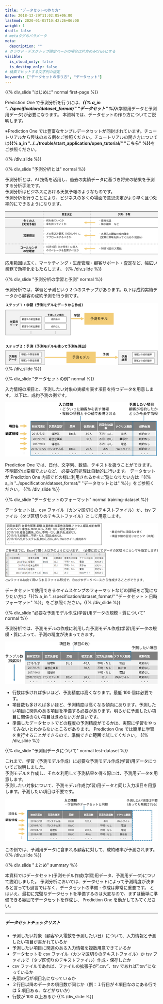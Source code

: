 ```yaml
---
title: "データセットの作り方"
date: 2018-12-29T11:02:05+06:00
lastmod: 2020-01-05T10:42:26+06:00
weight: 1
draft: false
# metaタグのパラメータ
meta:
  description: ""
# クラウド・デスクトップ限定ページの場合は片方のみtrueにする
visible:
  is_cloud_only: false
  is_desktop_only: false
# 検索でヒットする文字列の指定
keywords: ["データセットの作り方", "データセット"]
---
```


{{% div_slide "はじめに" normal first-page %}}

Prediction One で予測分析を行うには、**_{{% a_in "../specification/dataset_format/" "データセット" %}}_**(学習用データと予測用データ)が必要になります。
本資料では、データセットの作り方についてご説明します。

※Prediction One では豊富なサンプルデータセットが同封されています。チュートリアルから興味のある例をご参照ください。チュートリアルの開き方については<b>{{% a_in "../../trouble/start_application/open_tutorial/" "こちら" %}}</b>をご参照ください。

{{% /div_slide %}}

{{% div_slide "予測分析とは" normal %}}

予測分析とは、AI 技術を活用し、過去の実績データに基づき将来の結果を予測する分析手法です。 <br/>
予測分析はビジネスにおける天気予報のようなものです。 <br/>
予測分析を行うことにより、ビジネスの多くの場面で意思決定がより早く且つ効率的にできるようになります。 <br/>

![](img/t_slide3.png)

応用範囲は広く、マーケティング・生産管理・顧客サポート・査定など、幅広い業務で効率化をもたらします。
{{% /div_slide %}}

{{% div_slide "予測分析の学習と予測" normal %}}

予測分析では、学習と予測という２つのステップがあります。以下は成約実績データから顧客の成約予測を行う例です。 <br/>

![](img/t_slide4.png)
{{% /div_slide %}}

{{% div_slide "データセットの例" normal %}}

入力情報の項目と、予測したい対象の実績を表す項目を持つデータを用意します。 以下は、成約予測の例です。<br/>

![](img/t_slide5.png)

Prediction One では、日付、文字列、数値、テキストを扱うことができます。不明部分は空欄でよいなど、 必要な前処理は自動的に行います。
データセットが Prediction One 内部でどの様に利用されるかをご覧になりたい方は「{{% a_in "../specification/dataset_format/" "データセットとは" %}}」をご参照ください。
{{% /div_slide %}}

{{% div_slide "データセットのフォーマット" normal training-dataset %}}

データセットは、csv ファイル（カンマ区切りのテキストファイル）か、tsv ファイル（タブ区切りのテキストファイル）として用意します。<br/>

![](img/t_slide6.png)

データセットで使用できるタイムスタンプのフォーマットなどの詳細をご覧になりたい方は「{{% a_in "../specification/dataset_format/" "データセット > 日時フォーマット" %}}」をご参照ください。{{% /div_slide %}}

{{% div_slide "必要な予測モデル作成(学習)用データの規模・質について" normal %}}

予測分析では、予測モデルの作成に利用した予測モデル作成(学習)用データの規模・質によって、予測の精度が決まってきます。

![](img/t_slide7.png)

- 行数は多ければ多いほど、予測精度は高くなります。最低 100 個は必要です。
- 項目数も多ければ多いほど、予測精度は高くなる傾向にあります。予測したい項目に関係のある項目を準備する必要があります。明らかに予測したい項目に関係のない項目は含めない方が良いです。
- 準備したデータセットでどの程度の予測精度がでるかは、実際に学習をやってみないとわからないところがあります。 Prediction One では簡単に学習を実行することができるので、準備できた範囲で試してください。
  {{% /div_slide %}}

{{% div_slide "予測用データについて" normal test-dataset %}}

これまで、学習（予測モデル作成）に必要な予測モデル作成(学習)用データについてご説明しました。<br/>
予測モデルを作成し、それを利用して予測結果を得る際には、予測用データを用意します。<br/>
予測したい対象について、予測モデル作成(学習)用データと同じ入力項目を用意します。予測したい項目は不要です。<br/>

![](img/t_slide8.png)

この例では、予測用データに含まれる顧客に対して、成約確率が予測されます。
{{% /div_slide %}}

{{% div_slide "まとめ" summary %}}

本資料ではデータセット(予測モデル作成(学習)用データ、予測用データ)について説明しました。
予測分析においては、データセットによって予測精度が決まると言っても過言ではなく、データセットの準備・作成は非常に重要です。
とはいえ、最初に完璧なデータセットを準備するのは大変なので、まずは簡単に準備できる範囲でデータセットを作成し、 Prediction One を動かしてみてください。
<br/>
<hr/>

##### データセットチェックリスト

- 予測したい対象（顧客や入電数を予測したい日）について、入力情報と予測したい項目が書かれているか
- 予測したい項目に関連のある入力情報を複数用意できているか
- データセットを csv ファイル（カンマ区切りのテキストファイル）か tsv ファイルで（タブ区切りのテキストファイル）作成・保存したか
- csv ファイルであれば、ファイルの拡張子が”.csv”、tsv であれば”.tsv”になっているか
- 先頭の行が項目名になっているか
- ２行目以降のデータの項目数が同じか（例：１行目が４項目なのにある行では 5 項目ある、などがないか）
- 行数が 100 以上あるか
  {{% /div_slide %}}
